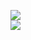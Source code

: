 [![](https://img.shields.io/badge/Made%20With-Github%20Spray-lightgrey.svg?style=for-the-badge&logo=github)](https://github.com/Annihil/github-spray#23685)  
[![](https://i.imgur.com/2DrTn0Z.gif)](https://github.com/Annihil/github-spray)